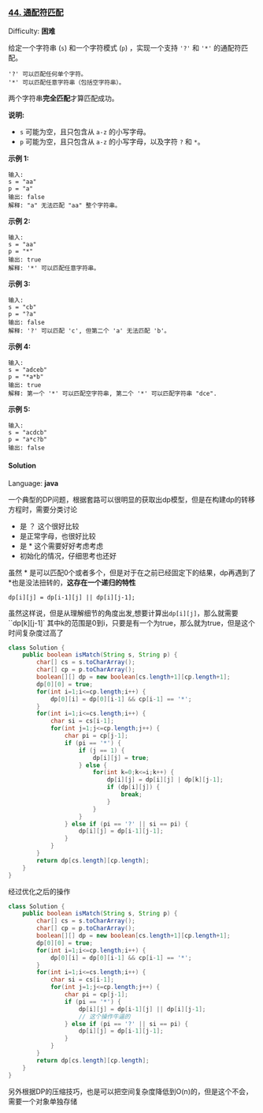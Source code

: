### [44\. 通配符匹配](https://leetcode-cn.com/problems/wildcard-matching/)

Difficulty: **困难**


给定一个字符串 (`s`) 和一个字符模式 (`p`) ，实现一个支持 `'?'` 和 `'*'` 的通配符匹配。

```
'?' 可以匹配任何单个字符。
'*' 可以匹配任意字符串（包括空字符串）。
```

两个字符串**完全匹配**才算匹配成功。

**说明:**

*   `s` 可能为空，且只包含从 `a-z` 的小写字母。
*   `p` 可能为空，且只包含从 `a-z` 的小写字母，以及字符 `?` 和 `*`。

**示例 1:**

```
输入:
s = "aa"
p = "a"
输出: false
解释: "a" 无法匹配 "aa" 整个字符串。
```

**示例 2:**

```
输入:
s = "aa"
p = "*"
输出: true
解释: '*' 可以匹配任意字符串。
```

**示例 3:**

```
输入:
s = "cb"
p = "?a"
输出: false
解释: '?' 可以匹配 'c', 但第二个 'a' 无法匹配 'b'。
```

**示例 4:**

```
输入:
s = "adceb"
p = "*a*b"
输出: true
解释: 第一个 '*' 可以匹配空字符串, 第二个 '*' 可以匹配字符串 "dce".
```

**示例 5:**

```
输入:
s = "acdcb"
p = "a*c?b"
输出: false
```


#### Solution

Language: **java**



一个典型的DP问题，根据套路可以很明显的获取出dp模型，但是在构建dp的转移方程时，需要分类讨论

- 是 ？ 这个很好比较
- 是正常字母，也很好比较
- 是 *  这个需要好好考虑考虑
- 初始化的情况，仔细思考也还好

虽然 * 是可以匹配0个或者多个，但是对于在之前已经固定下的结果，dp再遇到了*也是没法扭转的，**这存在一个递归的特性**

`dp[i][j] = dp[i-1][j] || dp[i][j-1];`



虽然这样说，但是从理解细节的角度出发,想要计算出`dp[i][j]`，那么就需要``dp[k][j-1]` 其中k的范围是0到i，只要是有一个为true，那么就为true，但是这个时间复杂度过高了

```java
class Solution {
    public boolean isMatch(String s, String p) {
        char[] cs = s.toCharArray();
        char[] cp = p.toCharArray();
        boolean[][] dp = new boolean[cs.length+1][cp.length+1];
        dp[0][0] = true;
        for(int i=1;i<=cp.length;i++) {
            dp[0][i] = dp[0][i-1] && cp[i-1] == '*';
        }
        for(int i=1;i<=cs.length;i++) {
            char si = cs[i-1];
            for(int j=1;j<=cp.length;j++) {
                char pi = cp[j-1];
                if (pi == '*') {
                    if (j == 1) {
                        dp[i][j] = true;
                    } else {
                        for(int k=0;k<=i;k++) {
                            dp[i][j] = dp[i][j] | dp[k][j-1];
                            if (dp[i][j]) {
                                break;
                            }
                        }
                    }
                } else if (pi == '?' || si == pi) {
                    dp[i][j] = dp[i-1][j-1];
                }
            }
        }
        return dp[cs.length][cp.length];
    }
}
```



经过优化之后的操作

```java
class Solution {
    public boolean isMatch(String s, String p) {
        char[] cs = s.toCharArray();
        char[] cp = p.toCharArray();
        boolean[][] dp = new boolean[cs.length+1][cp.length+1];
        dp[0][0] = true;
        for(int i=1;i<=cp.length;i++) {
            dp[0][i] = dp[0][i-1] && cp[i-1] == '*';
        }
        for(int i=1;i<=cs.length;i++) {
            char si = cs[i-1];
            for(int j=1;j<=cp.length;j++) {
                char pi = cp[j-1];
                if (pi == '*') {
                    dp[i][j] = dp[i-1][j] || dp[i][j-1];
                  	// 这个操作牛逼的
                } else if (pi == '?' || si == pi) {
                    dp[i][j] = dp[i-1][j-1];
                }
            }
        }
        return dp[cs.length][cp.length];
    }
}
```



另外根据DP的压缩技巧，也是可以把空间复杂度降低到O(n)的，但是这个不会，需要一个对象单独存储

